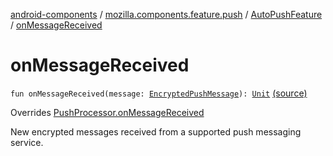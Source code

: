 [android-components](../../index.md) / [mozilla.components.feature.push](../index.md) / [AutoPushFeature](index.md) / [onMessageReceived](./on-message-received.md)

# onMessageReceived

`fun onMessageReceived(message: `[`EncryptedPushMessage`](../../mozilla.components.concept.push/-encrypted-push-message/index.md)`): `[`Unit`](https://kotlinlang.org/api/latest/jvm/stdlib/kotlin/-unit/index.html) [(source)](https://github.com/mozilla-mobile/android-components/blob/master/components/feature/push/src/main/java/mozilla/components/feature/push/AutoPushFeature.kt#L145)

Overrides [PushProcessor.onMessageReceived](../../mozilla.components.concept.push/-push-processor/on-message-received.md)

New encrypted messages received from a supported push messaging service.


